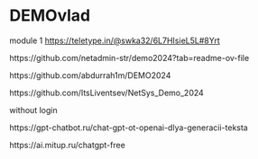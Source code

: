 # DEMOvlad

module 1
https://teletype.in/@swka32/6L7HIsieL5L#8Yrt

<p>https://github.com/netadmin-str/demo2024?tab=readme-ov-file</p>
<p>https://github.com/abdurrah1m/DEMO2024</p>
<p>https://github.com/ItsLiventsev/NetSys_Demo_2024</p>

<p>without login</p>
<p>https://gpt-chatbot.ru/chat-gpt-ot-openai-dlya-generacii-teksta</p>
<p>https://ai.mitup.ru/chatgpt-free</p>


<p></p>
